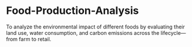# Food-Production-Analysis
To analyze the environmental impact of different foods by evaluating their land use, water consumption, and carbon emissions across the lifecycle—from farm to retail.
